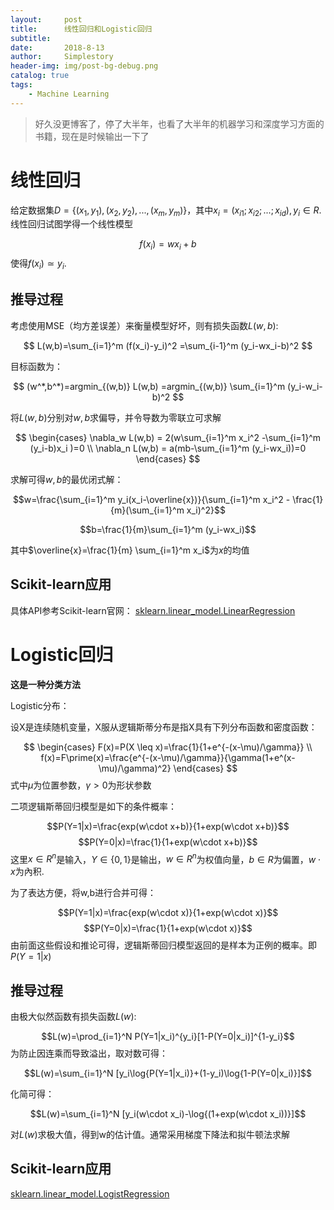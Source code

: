 ```yaml
---
layout:     post
title:      线性回归和Logistic回归
subtitle:   
date:       2018-8-13
author:     Simplestory
header-img: img/post-bg-debug.png
catalog: true
tags:
    - Machine Learning
---
```


>好久没更博客了，停了大半年，也看了大半年的机器学习和深度学习方面的书籍，现在是时候输出一下了

# 线性回归

给定数据集$D=\{(x_1,y_1),(x_2,y_2),...,(x_m,y_m)\}$，其中$x_i=(x_{i1};x_{i2};...;x_{id}), y_{i} \in R$. 线性回归试图学得一个线性模型

$$f(x_i)=wx_i+b$$
使得$f(x_i)\simeq y_i$.

## 推导过程

考虑使用MSE（均方差误差）来衡量模型好坏，则有损失函数$L(w,b)$:

$$
  L(w,b)=\sum_{i=1}^m (f(x_i)-y_i)^2
  =\sum_{i-1}^m (y_i-wx_i-b)^2
$$

目标函数为：

$$
  (w^*,b^*)=argmin_{(w,b)} L(w,b)
  =argmin_{(w,b)} \sum_{i=1}^m (y_i-w_i-b)^2
$$

将$L(w,b)$分别对$w,b$求偏导，并令导数为零联立可求解

$$
\begin{cases}
\nabla_w L(w,b) = 2(w\sum_{i=1}^m x_i^2 -\sum_{i=1}^m (y_i-b)x_i )=0 \\
\nabla_n L(w,b) = a(mb-\sum_{i=1}^m (y_i-wx_i))=0
\end{cases}
$$

求解可得$w,b$的最优闭式解：

$$w=\frac{\sum_{i=1}^m y_i(x_i-\overline{x})}{\sum_{i=1}^m x_i^2 - \frac{1}{m}(\sum_{i=1}^m x_i)^2}$$

$$b=\frac{1}{m}\sum_{i=1}^m (y_i-wx_i)$$

其中$\overline{x}=\frac{1}{m} \sum_{i=1}^m x_i$为$x$的均值

## Scikit-learn应用

具体API参考Scikit-learn官网：
[sklearn.linear_model.LinearRegression](http://scikit-learn.org/stable/modules/generated/sklearn.linear_model.LinearRegression.html)

# Logistic回归

**这是一种分类方法**

Logistic分布：

设X是连续随机变量，X服从逻辑斯蒂分布是指X具有下列分布函数和密度函数：

$$
\begin{cases}
F(x)=P(X \leq x)=\frac{1}{1+e^{-(x-\mu)/\gamma}} \\
f(x)=F\prime(x)=\frac{e^{-(x-\mu)/\gamma}}{\gamma(1+e^(x-\mu)/\gamma)^2}
\end{cases}
$$
式中$\mu$为位置参数，$\gamma > 0$为形状参数

二项逻辑斯蒂回归模型是如下的条件概率：

$$P(Y=1|x)=\frac{exp(w\cdot x+b)}{1+exp(w\cdot x+b)}$$
$$P(Y=0|x)=\frac{1}{1+exp(w\cdot x+b)}$$
这里$x\in R^n$是输入，$Y\in \{0,1\}$是输出，$w\in R^n$为权值向量，$b\in R$为偏置，$w\cdot x$为內积.

为了表达方便，将w,b进行合并可得：

$$P(Y=1|x)=\frac{exp(w\cdot x)}{1+exp(w\cdot x)}$$
$$P(Y=0|x)=\frac{1}{1+exp(w\cdot x)}$$
由前面这些假设和推论可得，逻辑斯蒂回归模型返回的是样本为正例的概率。即$P(Y=1|x)$

## 推导过程

由极大似然函数有损失函数$L(w)$:

$$L(w)=\prod_{i=1}^N P(Y=1|x_i)^{y_i}[1-P(Y=0|x_i)]^{1-y_i}$$
为防止因连乘而导致溢出，取对数可得：

$$L(w)=\sum_{i=1}^N [y_i\log{P(Y=1|x_i)}+(1-y_i)\log{1-P(Y=0|x_i)}]$$

化简可得：

$$L(w)=\sum_{i=1}^N [y_i(w\cdot x_i)-\log{(1+exp(w\cdot x_i))}]$$

对$L(w)$求极大值，得到w的估计值。通常采用梯度下降法和拟牛顿法求解

## Scikit-learn应用

[sklearn.linear_model.LogistRegression](http://scikit-learn.org/stable/modules/generated/sklearn.linear_model.LogisticRegression.html)

